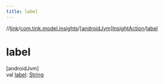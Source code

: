 ```yaml
---
title: label
---
```

//[link](../../../index.html)/[com.tink.model.insights](../index.html)/[[androidJvm]InsightAction](index.html)/[label](label.html)



# label



[androidJvm]\
val [label](label.html): [String](https://kotlinlang.org/api/latest/jvm/stdlib/kotlin/-string/index.html)




